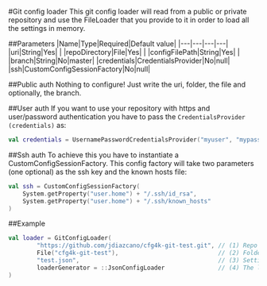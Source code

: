 #Git config loader
This git config loader will read from a public or private repository and use the FileLoader that you provide to it in 
order to load all the settings in memory.

##Parameters
|Name|Type|Required|Default value|
|---|---|---|---|
|uri|String|Yes| |
|repoDirectory|File|Yes| |
|configFilePath|String|Yes| |
|branch|String|No|master|
|credentials|CredentialsProvider|No|null|
|ssh|CustomConfigSessionFactory|No|null|

##Public auth
Nothing to configure! Just write the uri, folder, the file and optionally, the branch.

##User auth
If you want to use your repository with https and user/password authentication you have to pass the 
`CredentialsProvider (credentials)` as:
```kotlin
val credentials = UsernamePasswordCredentialsProvider("myuser", "mypassword")
```

##Ssh auth
To achieve this you have to instantiate a CustomConfigSessionFactory. 
This config factory will take two parameters (one optional) as the ssh key and the known hosts file:
```kotlin
val ssh = CustomConfigSessionFactory(
    System.getProperty("user.home") + "/.ssh/id_rsa", 
    System.getProperty("user.home") + "/.ssh/known_hosts"
)
```

##Example 
```kotlin
val loader = GitConfigLoader(
        "https://github.com/jdiazcano/cfg4k-git-test.git", // (1) Repo url
        File("cfg4k-git-test"),                            // (2) Folder to be used to clone
        "test.json",                                       // (3) Settings file
        loaderGenerator = ::JsonConfigLoader               // (4) The loader used to load the (3) settings file
)
```